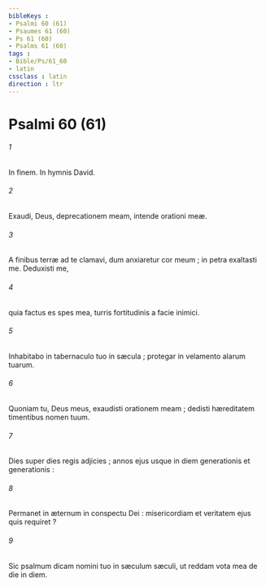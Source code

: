 ```yaml
---
bibleKeys : 
- Psalmi 60 (61)
- Psaumes 61 (60)
- Ps 61 (60)
- Psalms 61 (60)
tags : 
- Bible/Ps/61_60
- latin
cssclass : latin
direction : ltr
---
```


# Psalmi 60 (61)

###### 1
In finem. In hymnis David.
###### 2
Exaudi, Deus, deprecationem meam, intende orationi meæ.
###### 3
A finibus terræ ad te clamavi, dum anxiaretur cor meum ; in petra exaltasti me. Deduxisti me,
###### 4
quia factus es spes mea, turris fortitudinis a facie inimici.
###### 5
Inhabitabo in tabernaculo tuo in sæcula ; protegar in velamento alarum tuarum.
###### 6
Quoniam tu, Deus meus, exaudisti orationem meam ; dedisti hæreditatem timentibus nomen tuum.
###### 7
Dies super dies regis adjicies ; annos ejus usque in diem generationis et generationis :
###### 8
Permanet in æternum in conspectu Dei : misericordiam et veritatem ejus quis requiret ?
###### 9
Sic psalmum dicam nomini tuo in sæculum sæculi, ut reddam vota mea de die in diem.
